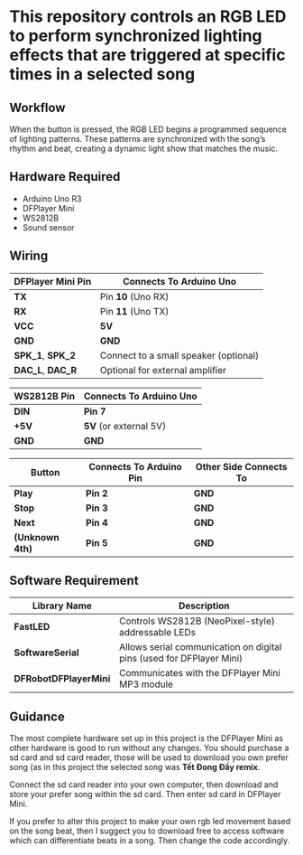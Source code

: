 # This repository controls an RGB LED to perform synchronized lighting effects that are triggered at specific times in a selected song

## Workflow
When the button is pressed, the RGB LED begins a programmed sequence of lighting patterns.
These patterns are synchronized with the song’s rhythm and beat, creating a dynamic light show that matches the music.

## Hardware Required
- Arduino Uno R3
- DFPlayer Mini
- WS2812B
- Sound sensor

## Wiring
| DFPlayer Mini Pin    | Connects To Arduino Uno               |
| -------------------- | ------------------------------------- |
| **TX**               | Pin **10** (Uno RX)                   |
| **RX**               | Pin **11** (Uno TX)                   |
| **VCC**              | **5V**                                |
| **GND**              | **GND**                               |
| **SPK_1**, **SPK_2** | Connect to a small speaker (optional) |
| **DAC_L**, **DAC_R** | Optional for external amplifier       |

| WS2812B Pin | Connects To Arduino Uno |
| ----------- | ----------------------- |
| **DIN**     | **Pin 7**               |
| **+5V**     | **5V** (or external 5V) |
| **GND**     | **GND**                 |

| Button            | Connects To Arduino Pin | Other Side Connects To |
| ----------------- | ----------------------- | ---------------------- |
| **Play**          | **Pin 2**               | **GND**                |
| **Stop**          | **Pin 3**               | **GND**                |
| **Next**          | **Pin 4**               | **GND**                |
| **(Unknown 4th)** | **Pin 5**               | **GND**                |

## Software Requirement
| Library Name            | Description                                                          |
| ----------------------- | -------------------------------------------------------------------- |
| **FastLED**             | Controls WS2812B (NeoPixel-style) addressable LEDs                   |
| **SoftwareSerial**      | Allows serial communication on digital pins (used for DFPlayer Mini) |
| **DFRobotDFPlayerMini** | Communicates with the DFPlayer Mini MP3 module                       |

## Guidance
The most complete hardware set up in this project is the DFPlayer Mini as other hardware is good to run without any changes. You should purchase a sd card and sd card reader, those will be used to download you own prefer song (as in this project the selected song was **Tết Đong Đầy remix**. 

Connect the sd card reader into your own computer, then download and store your prefer song within the sd card. Then enter sd card in DFPlayer Mini.

If you prefer to alter this project to make your own rgb led movement based on the song beat, then I suggect you to download free to access software which can differentiate beats in a song. Then change the code accordingly.


